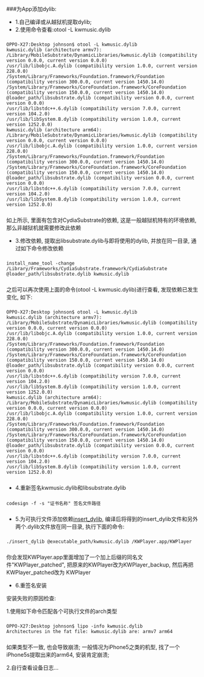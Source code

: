 ###为App添加dylib:

- 1.自己编译或从越狱机提取dylib;
- 2.使用命令查看:otool -L kwmusic.dylib

###
	OPPO-X27:Desktop johnson$ otool -L kwmusic.dylib 
	kwmusic.dylib (architecture armv7):
	/Library/MobileSubstrate/DynamicLibraries/kwmusic.dylib (compatibility version 0.0.0, current version 0.0.0)
	/usr/lib/libobjc.A.dylib (compatibility version 1.0.0, current version 228.0.0)
	/System/Library/Frameworks/Foundation.framework/Foundation (compatibility version 300.0.0, current version 1450.14.0)
	/System/Library/Frameworks/CoreFoundation.framework/CoreFoundation (compatibility version 150.0.0, current version 1450.14.0)
	@loader_path/libsubstrate.dylib (compatibility version 0.0.0, current version 0.0.0)
	/usr/lib/libstdc++.6.dylib (compatibility version 7.0.0, current version 104.2.0)
	/usr/lib/libSystem.B.dylib (compatibility version 1.0.0, current version 1252.0.0)
	kwmusic.dylib (architecture arm64):
	/Library/MobileSubstrate/DynamicLibraries/kwmusic.dylib (compatibility version 0.0.0, current version 0.0.0)
	/usr/lib/libobjc.A.dylib (compatibility version 1.0.0, current version 228.0.0)
	/System/Library/Frameworks/Foundation.framework/Foundation (compatibility version 300.0.0, current version 1450.14.0)
	/System/Library/Frameworks/CoreFoundation.framework/CoreFoundation (compatibility version 150.0.0, current version 1450.14.0)
	@loader_path/libsubstrate.dylib (compatibility version 0.0.0, current version 0.0.0)
	/usr/lib/libstdc++.6.dylib (compatibility version 7.0.0, current version 104.2.0)
	/usr/lib/libSystem.B.dylib (compatibility version 1.0.0, current version 1252.0.0)
###
如上所示, 里面有包含对CydiaSubstrate的依赖, 这是一般越狱机特有的环境依赖, 那么非越狱机就需要修改此依赖

* 3.修改依赖, 提取出libsubstrate.dylib与即将使用的dylib, 并放在同一目录, 通过如下命令修改依赖

###
	install_name_tool -change /Library/Frameworks/CydiaSubstrate.framework/CydiaSubstrate @loader_path/libsubstrate.dylib kwmusic.dylib
###
之后可以再次使用上面的命令(otool -L kwmusic.dylib)进行查看, 发现依赖已发生变化, 如下:
###
	OPPO-X27:Desktop johnson$ otool -L kwmusic.dylib 
	kwmusic.dylib (architecture armv7):
	/Library/MobileSubstrate/DynamicLibraries/kwmusic.dylib (compatibility version 0.0.0, current version 0.0.0)
	/usr/lib/libobjc.A.dylib (compatibility version 1.0.0, current version 228.0.0)
	/System/Library/Frameworks/Foundation.framework/Foundation (compatibility version 300.0.0, current version 1450.14.0)
	/System/Library/Frameworks/CoreFoundation.framework/CoreFoundation (compatibility version 150.0.0, current version 1450.14.0)
	@loader_path/libsubstrate.dylib (compatibility version 0.0.0, current version 0.0.0)
	/usr/lib/libstdc++.6.dylib (compatibility version 7.0.0, current version 104.2.0)
	/usr/lib/libSystem.B.dylib (compatibility version 1.0.0, current version 1252.0.0)
	kwmusic.dylib (architecture arm64):
	/Library/MobileSubstrate/DynamicLibraries/kwmusic.dylib (compatibility version 0.0.0, current version 0.0.0)
	/usr/lib/libobjc.A.dylib (compatibility version 1.0.0, current version 228.0.0)
	/System/Library/Frameworks/Foundation.framework/Foundation (compatibility version 300.0.0, current version 1450.14.0)
	/System/Library/Frameworks/CoreFoundation.framework/CoreFoundation (compatibility version 150.0.0, current version 1450.14.0)
	@loader_path/libsubstrate.dylib (compatibility version 0.0.0, current version 0.0.0)
	/usr/lib/libstdc++.6.dylib (compatibility version 7.0.0, current version 104.2.0)
	/usr/lib/libSystem.B.dylib (compatibility version 1.0.0, current version 1252.0.0)
###
* 4.重新签名kwmusic.dylib和libsubstrate.dylib

###
	codesign -f -s "证书名称" 签名文件路径
###

* 5.为可执行文件添加依赖[insert_dylib](https://github.com/Tyilo/insert_dylib), 编译后将得到的insert_dylib文件和另外两个.dylib文件放在同一目录, 执行下面的命令:


###
	./insert_dylib @executable_path/kwmusic.dylib /KWPlayer.app/KWPlayer
###
你会发现KWPlayer.app里面增加了一个加上后缀的同名文件"KWPlayer_patched", 把原来的KWPlayer改为KWPlayer_backup, 然后再把KWPlayer_patched改为
KWPlayer

* 6.重签名安装

安装失败的原因检查: 

1.使用如下命令匹配各个可执行文件的arch类型
###
	OPPO-X27:Desktop johnson$ lipo -info kwmusic.dylib 
	Architectures in the fat file: kwmusic.dylib are: armv7 arm64 
### 
如果类型不一致, 也会导致崩溃; 一般情况为iPhone5之类的机型, 找了一个iPhone5s提取出来的arm64, 安装肯定崩溃;

2.自行查看设备日志...








